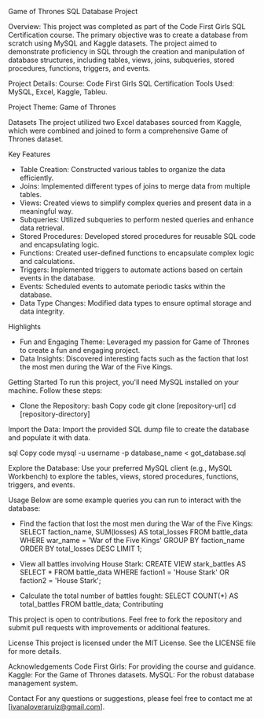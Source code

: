 Game of Thrones SQL Database Project

Overview:
This project was completed as part of the Code First Girls SQL Certification course. The primary objective was to create a database from scratch using MySQL and Kaggle datasets. The project aimed to demonstrate proficiency in SQL through the creation and manipulation of database structures, including tables, views, joins, subqueries, stored procedures, functions, triggers, and events.

Project Details:
Course: Code First Girls SQL Certification
Tools Used: MySQL, Excel, Kaggle, Tableu.

Project Theme: Game of Thrones

Datasets
The project utilized two Excel databases sourced from Kaggle, which were combined and joined to form a comprehensive Game of Thrones dataset.

Key Features
- Table Creation: Constructed various tables to organize the data efficiently.
- Joins: Implemented different types of joins to merge data from multiple tables.
- Views: Created views to simplify complex queries and present data in a meaningful way.
- Subqueries: Utilized subqueries to perform nested queries and enhance data retrieval.
- Stored Procedures: Developed stored procedures for reusable SQL code and encapsulating logic.
- Functions: Created user-defined functions to encapsulate complex logic and calculations.
- Triggers: Implemented triggers to automate actions based on certain events in the database.
- Events: Scheduled events to automate periodic tasks within the database.
- Data Type Changes: Modified data types to ensure optimal storage and data integrity.

Highlights
- Fun and Engaging Theme: Leveraged my passion for Game of Thrones to create a fun and engaging project.
- Data Insights: Discovered interesting facts such as the faction that lost the most men during the War of the Five Kings.

Getting Started
To run this project, you'll need MySQL installed on your machine. Follow these steps:
- Clone the Repository:
bash
Copy code
git clone [repository-url]
cd [repository-directory]

Import the Data:
Import the provided SQL dump file to create the database and populate it with data.

sql
Copy code
mysql -u username -p database_name < got_database.sql

Explore the Database:
Use your preferred MySQL client (e.g., MySQL Workbench) to explore the tables, views, stored procedures, functions, triggers, and events.

Usage
Below are some example queries you can run to interact with the database:

- Find the faction that lost the most men during the War of the Five Kings:
SELECT faction_name, SUM(losses) AS total_losses
FROM battle_data
WHERE war_name = 'War of the Five Kings'
GROUP BY faction_name
ORDER BY total_losses DESC
LIMIT 1;

- View all battles involving House Stark:
CREATE VIEW stark_battles AS
SELECT * FROM battle_data
WHERE faction1 = 'House Stark' OR faction2 = 'House Stark';

- Calculate the total number of battles fought:
SELECT COUNT(*) AS total_battles
FROM battle_data;
Contributing

This project is open to contributions. Feel free to fork the repository and submit pull requests with improvements or additional features.

License
This project is licensed under the MIT License. See the LICENSE file for more details.

Acknowledgements
Code First Girls: For providing the course and guidance.
Kaggle: For the Game of Thrones datasets.
MySQL: For the robust database management system.

Contact
For any questions or suggestions, please feel free to contact me at [ivanaloveraruiz@gmail.com].
